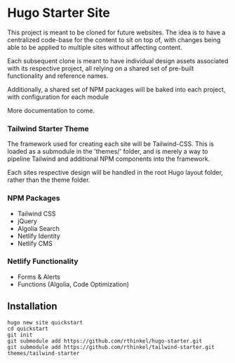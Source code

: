 # Hugo Starter Site

This project is meant to be cloned for future websites. The idea is to have a centralized code-base for the content to sit on top of, with changes being able to be applied to multiple sites without affecting content.

Each subsequent clone is meant to have individual design assets associated with its respective project, all relying on a shared set of pre-built functionality and reference names.

Additionally, a shared set of NPM packages will be baked into each project, with configuration for each module

More documentation to come.

### Tailwind Starter Theme

The framework used for creating each site will be Tailwind-CSS. This is loaded as a submodule in the 'themes/' folder, and is merely a way to pipeline Tailwind and additional NPM components into the framework.

Each sites respective design will be handled in the root Hugo layout folder, rather than the theme folder.

### NPM Packages

* Tailwind CSS
* jQuery
* Algolia Search
* Netlify Identity
* Netlify CMS

### Netlify Functionality

* Forms & Alerts
* Functions (Algolia, Code Optimization)


## Installation

```
hugo new site quickstart
cd quickstart
git init
git submodule add https://github.com/rthinkel/hugo-starter.git
git submodule add https://github.com/rthinkel/tailwind-starter.git themes/tailwind-starter
```